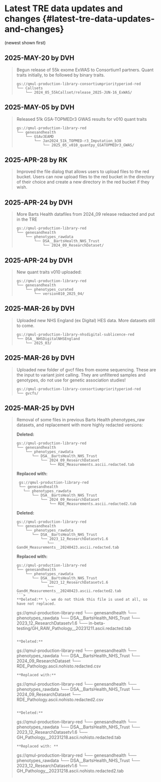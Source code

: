 # Latest TRE data updates and changes {#latest-tre-data-updates-and-changes}

(newest shown first)

## 2025-MAY-20 by DVH  
>  Begun release of 55k exome ExWAS to Consortium1 partners. Quant traits initially, to be followed by binary traits.
>  ```
>  gs://qmul-production-library-consortiumpriorityperiod-red
>  └── Callsets
>      └── 2024_05_55kCallset/release_2025-JUN-16_ExWAS/
>  ```

## 2025-MAY-05 by DVH  
>  Released 51k GSA-TOPMEDr3 GWAS results for v010 quant traits
>  ```
>  gs://qmul-production-library-red
>  └── genesandhealth
>      └── GSAv3EAMD
>          └── Jan2024_51k_TOPMED-r3_Imputation_b38
>              └── 2025_05_v010_quantpy_GSATOPMEDr3_GWAS/
>  ```

## 2025-APR-28 by RK  
>  Improved the file dialog that allows users to upload files to the red bucket. Users can now upload files to the red bucket in the directory of their choice and create a new directory in the red bucket if they wish.

## 2025-APR-24 by DVH  
>  More Barts Health datafiles from 2024_09 release redaacted and put in the TRE
>  ```
>  gs://qmul-production-library-red
>  └── genesandhealth
>      └── phenotypes_rawdata
>          └── DSA__BartsHealth_NHS_Trust
>              └── 2024_09_ResearchDataset/
>  ```

## 2025-APR-24 by DVH  
>  New quant traits v010 uploaded:
>  ```
>  gs://qmul-production-library-red
>  └── genesandhealth
>      └── phenotypes_curated
>          └── version010_2025_04/
>  ```

## 2025-MAR-26 by DVH  
>  Uploaded new NHS England (ex Digital) HES data. More datasets still to come.  
>  ```
>  gs://qmul-production-library-nhsdigital-sublicence-red
>  └── DSA__NHSDigitalNHSEngland
>      └── 2025_03/
>  ```

## 2025-MAR-26 by DVH  
>  Uploaded new folder of gvcf files from exome sequencing. These are the input to variant joint calling. They are unfiltered samples and genotypes, do not use for genetic association studies!
>  ```
>  gs://qmul-production-library-consortiumpriorityperiod-red
>  └── gvcfs/
>  ```

## 2025-MAR-25 by DVH  
>  Removal of some files in previous Barts Health phenotypes_raw datasets, and replacement with more highly redacted versions:  
>  
>  **Deleted:**  
>  ```
>  gs://qmul-production-library-red
>  └── genesandhealth
>      └── phenotypes_rawdata
>         └── DSA__BartsHealth_NHS_Trust
>             └── 2024_09_ResearchDataset
>                 └── RDE_Measurements.ascii.redacted.tab
>  ``` 
>  **Replaced with:**   
>  ```
>   gs://qmul-production-library-red
>   └── genesandhealth
>     └── phenotypes_rawdata
>         └── DSA__BartsHealth_NHS_Trust
>             └── 2024_09_ResearchDataset
>                 └── RDE_Measurements.ascii.redacted2.tab
>  ```
> 
>  **Deleted:**  
>  ```
>  gs://qmul-production-library-red
>  └── genesandhealth
>      └── phenotypes_rawdata
>         └── DSA__BartsHealth_NHS_Trust
>             └── 2023_12_ResearchDatasetv1.6
>                └──  GandH_Measurements__20240423.ascii.redacted.tab
>  ```
>  **Replaced with:**  
>  ```
>  gs://qmul-production-library-red
>  └── genesandhealth
>      └── phenotypes_rawdata
>         └── DSA__BartsHealth_NHS_Trust
>             └── 2023_12_ResearchDatasetv1.6
>                └──  GandH_Measurements__20240423.ascii.redacted2.tab
>  ```>
>  **Deleted:** \- we do not think this file is used at all, so have not replaced.
>  ```
>  gs://qmul-production-library-red
>  └── genesandhealth
>      └── phenotypes_rawdata
>         └── DSA__BartsHealth_NHS_Trust
>             └── 2023_12_ResearchDatasetv1.6
>                 └── in-beta-testing/GH_RAW_Pathology__20231211.ascii.redacted.tab
>  ```
>
>  **Deleted:**  
>  ```
>  gs://qmul-production-library-red
>  └── genesandhealth
>      └── phenotypes_rawdata
>         └── DSA__BartsHealth_NHS_Trust
>                 └── 2024_09_ResearchDataset
>                     └── RDE_Pathology.ascii.nohisto.redacted.csv
>  ```
>  **Replaced with:**  
>  ```
>  gs://qmul-production-library-red
>  └── genesandhealth
>      └── phenotypes_rawdata
>         └── DSA__BartsHealth_NHS_Trust
>             └── 2024_09_ResearchDataset
>                 └── RDE_Pathology.ascii.nohisto.redacted2.csv
>  ```
>  
>  **Deleted:**  
>  ```
>  gs://qmul-production-library-red
>  └── genesandhealth
>      └── phenotypes_rawdata
>         └── DSA__BartsHealth_NHS_Trust
>             └── 2023_12_ResearchDatasetv1.6
>                 └── GH_Pathology__20231218.ascii.nohisto.redacted.tab
>  ```
>  **Replaced with: **
>  ```
>  gs://qmul-production-library-red
>  └── genesandhealth
>      └── phenotypes_rawdata
>         └── DSA__BartsHealth_NHS_Trust
>             └── 2023_12_ResearchDatasetv1.6
>                 └── GH_Pathology__20231218.ascii.nohisto.redacted2.tab
>  ```
